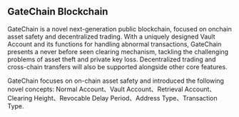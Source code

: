 ## GateChain Blockchain

GateChain is a novel next-generation public blockchain, focused on onchain asset safety and decentralized trading. With a uniquely designed Vault Account and its functions for handling abnormal transactions, GateChain presents a never before seen clearing mechanism, tackling the challenging problems of asset theft and private key loss. Decentralized trading and cross-chain transfers will also be supported alongside other core features. 

GateChain focuses on on-chain asset safety and introduced the following novel concepts: Normal Account、Vault Account、Retrieval Account、Clearing Height、Revocable Delay Period、Address Type、Transaction Type.